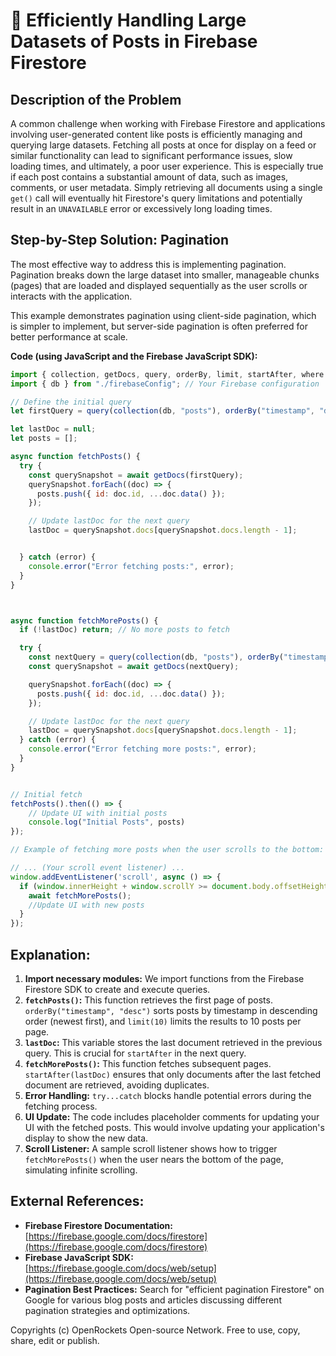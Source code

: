 # 🐞 Efficiently Handling Large Datasets of Posts in Firebase Firestore


## Description of the Problem

A common challenge when working with Firebase Firestore and applications involving user-generated content like posts is efficiently managing and querying large datasets.  Fetching all posts at once for display on a feed or similar functionality can lead to significant performance issues, slow loading times, and ultimately, a poor user experience.  This is especially true if each post contains a substantial amount of data, such as images, comments, or user metadata.  Simply retrieving all documents using a single `get()` call will eventually hit Firestore's query limitations and potentially result in an `UNAVAILABLE` error or excessively long loading times.


## Step-by-Step Solution: Pagination

The most effective way to address this is implementing pagination.  Pagination breaks down the large dataset into smaller, manageable chunks (pages) that are loaded and displayed sequentially as the user scrolls or interacts with the application.

This example demonstrates pagination using client-side pagination, which is simpler to implement, but server-side pagination is often preferred for better performance at scale.

**Code (using JavaScript and the Firebase JavaScript SDK):**

```javascript
import { collection, getDocs, query, orderBy, limit, startAfter, where } from "firebase/firestore";
import { db } from "./firebaseConfig"; // Your Firebase configuration

// Define the initial query
let firstQuery = query(collection(db, "posts"), orderBy("timestamp", "desc"), limit(10)); // Fetch the first 10 posts ordered by timestamp

let lastDoc = null;
let posts = [];

async function fetchPosts() {
  try {
    const querySnapshot = await getDocs(firstQuery); 
    querySnapshot.forEach((doc) => {
      posts.push({ id: doc.id, ...doc.data() });
    });

    // Update lastDoc for the next query
    lastDoc = querySnapshot.docs[querySnapshot.docs.length - 1];


  } catch (error) {
    console.error("Error fetching posts:", error);
  }
}



async function fetchMorePosts() {
  if (!lastDoc) return; // No more posts to fetch

  try {
    const nextQuery = query(collection(db, "posts"), orderBy("timestamp", "desc"), startAfter(lastDoc), limit(10));
    const querySnapshot = await getDocs(nextQuery);

    querySnapshot.forEach((doc) => {
      posts.push({ id: doc.id, ...doc.data() });
    });

    // Update lastDoc for the next query
    lastDoc = querySnapshot.docs[querySnapshot.docs.length - 1];
  } catch (error) {
    console.error("Error fetching more posts:", error);
  }
}


// Initial fetch
fetchPosts().then(() => {
    // Update UI with initial posts
    console.log("Initial Posts", posts)
});

// Example of fetching more posts when the user scrolls to the bottom:

// ... (Your scroll event listener) ...
window.addEventListener('scroll', async () => {
  if (window.innerHeight + window.scrollY >= document.body.offsetHeight) {
    await fetchMorePosts();
    //Update UI with new posts
  }
});
```


## Explanation:

1. **Import necessary modules:**  We import functions from the Firebase Firestore SDK to create and execute queries.
2. **`fetchPosts()`:** This function retrieves the first page of posts.  `orderBy("timestamp", "desc")` sorts posts by timestamp in descending order (newest first), and `limit(10)` limits the results to 10 posts per page.
3. **`lastDoc`:** This variable stores the last document retrieved in the previous query.  This is crucial for `startAfter` in the next query.
4. **`fetchMorePosts()`:** This function fetches subsequent pages. `startAfter(lastDoc)` ensures that only documents after the last fetched document are retrieved, avoiding duplicates.
5. **Error Handling:**  `try...catch` blocks handle potential errors during the fetching process.
6. **UI Update:** The code includes placeholder comments for updating your UI with the fetched posts.  This would involve updating your application's display to show the new data.
7. **Scroll Listener:**  A sample scroll listener shows how to trigger `fetchMorePosts()` when the user nears the bottom of the page, simulating infinite scrolling.



## External References:

* **Firebase Firestore Documentation:** [https://firebase.google.com/docs/firestore](https://firebase.google.com/docs/firestore)
* **Firebase JavaScript SDK:** [https://firebase.google.com/docs/web/setup](https://firebase.google.com/docs/web/setup)
* **Pagination Best Practices:**  Search for "efficient pagination Firestore" on Google for various blog posts and articles discussing different pagination strategies and optimizations.


Copyrights (c) OpenRockets Open-source Network. Free to use, copy, share, edit or publish.

